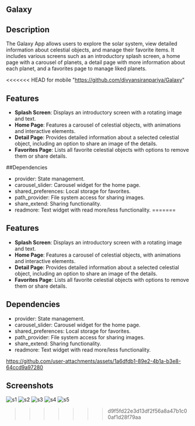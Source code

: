 ## Galaxy

## Description

The Galaxy App allows users to explore the solar system, view detailed information about celestial objects, and manage their favorite items. It includes various screens such as an introductory splash screen, a home page with a carousel of planets, a detail page with more information about each planet, and a favorites page to manage liked planets.

<<<<<<< HEAD
for mobile "https://github.com/divyansiranpariya/Galaxy"

## Features

- **Splash Screen**: Displays an introductory screen with a rotating image and text.
- **Home Page**: Features a carousel of celestial objects, with animations and interactive elements.
- **Detail Page**: Provides detailed information about a selected celestial object, including an option to share an image of the details.
- **Favorites Page**: Lists all favorite celestial objects with options to remove them or share details.


##Dependencies

- provider: State management.
- carousel_slider: Carousel widget for the home page.
- shared_preferences: Local storage for favorites.
- path_provider: File system access for sharing images.
- share_extend: Sharing functionality.
- readmore: Text widget with read more/less functionality.
=======

## Features

- **Splash Screen**: Displays an introductory screen with a rotating image and text.
- **Home Page**: Features a carousel of celestial objects, with animations and interactive elements.
- **Detail Page**: Provides detailed information about a selected celestial object, including an option to share an image of the details.
- **Favorites Page**: Lists all favorite celestial objects with options to remove them or share details.


## Dependencies

- provider: State management.
- carousel_slider: Carousel widget for the home page.
- shared_preferences: Local storage for favorites.
- path_provider: File system access for sharing images.
- share_extend: Sharing functionality.
- readmore: Text widget with read more/less functionality.



https://github.com/user-attachments/assets/1a6dfdb1-89e2-4b1a-b3e8-64ccd9a97280

## Screenshots
![s1](https://github.com/user-attachments/assets/6fc76b46-d426-44e4-9039-81d1fd3439b0)
![s2](https://github.com/user-attachments/assets/ca475aff-8e29-4d9d-9356-4f3bc5482570)
![s3](https://github.com/user-attachments/assets/67a1e260-0fa8-44bf-bba6-5699845b6de0)
![s4](https://github.com/user-attachments/assets/3fa940f7-b2c7-4887-b2bd-bd0972d113f4)
![s5](https://github.com/user-attachments/assets/398912f4-fbaf-4a79-97c5-5c9376ae9f3f)


>>>>>>> d9f5fd22e3d13df2f56a8a47b1c00af1d28f79aa
